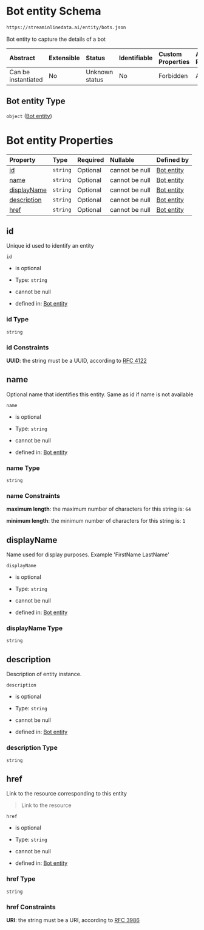 # Bot entity Schema

```txt
https://streaminlinedata.ai/entity/bots.json
```

Bot entity to capture the details of a bot

| Abstract            | Extensible | Status         | Identifiable | Custom Properties | Additional Properties | Access Restrictions | Defined In                                                         |
| :------------------ | :--------- | :------------- | :----------- | :---------------- | :-------------------- | :------------------ | :----------------------------------------------------------------- |
| Can be instantiated | No         | Unknown status | No           | Forbidden         | Allowed               | none                | [bots.json](../out/schema/entity/bots.json "open original schema") |

## Bot entity Type

`object` ([Bot entity](bots.md))

# Bot entity Properties

| Property                    | Type     | Required | Nullable       | Defined by                                                                                                          |
| :-------------------------- | :------- | :------- | :------------- | :------------------------------------------------------------------------------------------------------------------ |
| [id](#id)                   | `string` | Optional | cannot be null | [Bot entity](common-definitions-uuid.md "https://streaminlinedata.ai/entity/bots.json#/properties/id")              |
| [name](#name)               | `string` | Optional | cannot be null | [Bot entity](bots-properties-name.md "https://streaminlinedata.ai/entity/bots.json#/properties/name")               |
| [displayName](#displayname) | `string` | Optional | cannot be null | [Bot entity](bots-properties-displayname.md "https://streaminlinedata.ai/entity/bots.json#/properties/displayName") |
| [description](#description) | `string` | Optional | cannot be null | [Bot entity](bots-properties-description.md "https://streaminlinedata.ai/entity/bots.json#/properties/description") |
| [href](#href)               | `string` | Optional | cannot be null | [Bot entity](common-definitions-href.md "https://streaminlinedata.ai/entity/bots.json#/properties/href")            |

## id

Unique id used to identify an entity

`id`

*   is optional

*   Type: `string`

*   cannot be null

*   defined in: [Bot entity](common-definitions-uuid.md "https://streaminlinedata.ai/entity/bots.json#/properties/id")

### id Type

`string`

### id Constraints

**UUID**: the string must be a UUID, according to [RFC 4122](https://tools.ietf.org/html/rfc4122 "check the specification")

## name

Optional name that identifies this entity. Same as id if name is not available

`name`

*   is optional

*   Type: `string`

*   cannot be null

*   defined in: [Bot entity](bots-properties-name.md "https://streaminlinedata.ai/entity/bots.json#/properties/name")

### name Type

`string`

### name Constraints

**maximum length**: the maximum number of characters for this string is: `64`

**minimum length**: the minimum number of characters for this string is: `1`

## displayName

Name used for display purposes. Example 'FirstName LastName'

`displayName`

*   is optional

*   Type: `string`

*   cannot be null

*   defined in: [Bot entity](bots-properties-displayname.md "https://streaminlinedata.ai/entity/bots.json#/properties/displayName")

### displayName Type

`string`

## description

Description of entity instance.

`description`

*   is optional

*   Type: `string`

*   cannot be null

*   defined in: [Bot entity](bots-properties-description.md "https://streaminlinedata.ai/entity/bots.json#/properties/description")

### description Type

`string`

## href

Link to the resource corresponding to this entity

> Link to the resource

`href`

*   is optional

*   Type: `string`

*   cannot be null

*   defined in: [Bot entity](common-definitions-href.md "https://streaminlinedata.ai/entity/bots.json#/properties/href")

### href Type

`string`

### href Constraints

**URI**: the string must be a URI, according to [RFC 3986](https://tools.ietf.org/html/rfc3986 "check the specification")
